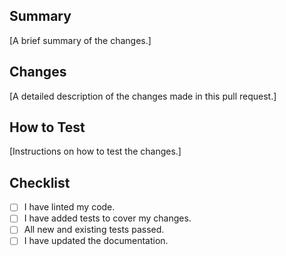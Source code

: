 ## Summary

[A brief summary of the changes.]

## Changes

[A detailed description of the changes made in this pull request.]

## How to Test

[Instructions on how to test the changes.]

## Checklist

-   [ ] I have linted my code.
-   [ ] I have added tests to cover my changes.
-   [ ] All new and existing tests passed.
-   [ ] I have updated the documentation.